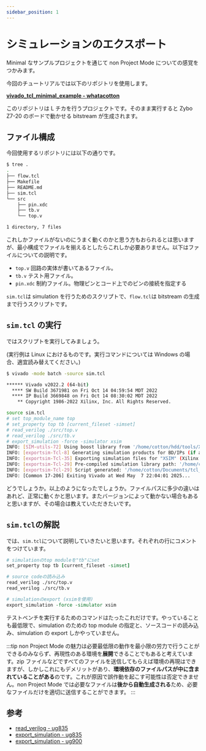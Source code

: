 ```yaml
---
sidebar_position: 1
---
```


# シミュレーションのエクスポート

Minimal なサンプルプロジェクトを通じて non Project Mode についての感覚をつかみます。

今回のチュートリアルでは以下のリポジトリを使用します。

**[vivado_tcl_minimal_example - whatacotton](https://github.com/WhatACotton/vivado_tcl_minimal_example)**

このリポジトリは L チカを行うプロジェクトです。そのまま実行すると Zybo Z7-20 のボードで動かせる bitstream が生成されます。

## ファイル構成

今回使用するリポジトリには以下の通りです。

```sh
$ tree .
.
├── flow.tcl
├── Makefile
├── README.md
├── sim.tcl
└── src
    ├── pin.xdc
    ├── tb.v
    └── top.v

1 directory, 7 files
```

これしかファイルがないのにうまく動くのかと思う方もおられるとは思いますが、最小構成でファイルを揃えるとしたらこれしか必要ありません。以下はファイルについての説明です。

- `top.v` 回路の実体が書いてあるファイル。
- `tb.v` テスト用ファイル。
- `pin.xdc` 制約ファイル。物理ピンとコード上でのピンの接続を指定する

`sim.tcl`は simulation を行うためのスクリプトで、`flow.tcl`は bitstream の生成まで行うスクリプトです。

## `sim.tcl` の実行

ではスクリプトを実行してみましょう。

(実行例は Linux におけるものです。実行コマンドについては Windows の場合、適宜読み替えてください。)

```sh
$ vivado -mode batch -source sim.tcl

****** Vivado v2022.2 (64-bit)
  **** SW Build 3671981 on Fri Oct 14 04:59:54 MDT 2022
  **** IP Build 3669848 on Fri Oct 14 08:30:02 MDT 2022
    ** Copyright 1986-2022 Xilinx, Inc. All Rights Reserved.

source sim.tcl
# set top_module_name top
# set_property top tb [current_fileset -simset]
# read_verilog ./src/top.v
# read_verilog ./src/tb.v
# export_simulation -force -simulator xsim
INFO: [SIM-utils-72] Using boost library from '/home/cotton/hdd/tools/Xilinx/Vivado/2022.2/tps/boost_1_72_0'
INFO: [exportsim-Tcl-8] Generating simulation products for BD/IPs (if any)...
INFO: [exportsim-Tcl-35] Exporting simulation files for "XSIM" (Xilinx Vivado Simulator)...
INFO: [exportsim-Tcl-29] Pre-compiled simulation library path: '/home/cotton/hdd/tools/Xilinx/Vivado/2022.2/data/xsim'
INFO: [exportsim-Tcl-29] Script generated: '/home/cotton/Documents/tcl_example/export_sim/xsim/tb.sh'
INFO: [Common 17-206] Exiting Vivado at Wed May  7 22:04:01 2025...
```

どうでしょうか。以上のようになったでしょうか。ファイルパスに多少の違いはあれど、正常に動くかと思います。またバージョンによって動かない場合もあると思いますが、その場合は教えていただきたいです。

## `sim.tcl`の解説

では、`sim.tcl`について説明していきたいと思います。それぞれの行にコメントをつけています。

```tcl
# simulationのtop moduleを"tb"にset
set_property top tb [current_fileset -simset]

# source codeの読み込み
read_verilog ./src/top.v
read_verilog ./src/tb.v

# simulationのexport (xsimを使用)
export_simulation -force -simulator xsim
```

テストベンチを実行するためのコマンドはたったこれだけです。やっていることも最低限で、simulation のための top module の指定と、ソースコードの読み込み、simulation の export しかやっていません。

:::tip
non Project Mode の魅力は必要最低限の動作を最小限の労力で行うことができるのみならず、再現性のある環境を**展開**できることでもあると考えています。zip ファイルなどですべてのファイルを送信してもらえば環境の再現はできますが、しかしこれにもデメリットがあり、**環境依存のファイルパスが中に含まれていることがある**のです。これが原因で誤作動を起こす可能性は否定できません。non Project Mode では必要なファイルは**後から自動生成される**ため、必要なファイルだけを適切に送信することができます。
:::

## 参考

- [read_verilog - ug835](https://docs.amd.com/r/2024.1-English/ug835-vivado-tcl-commands/read_verilog)
- [export_simulation - ug835](https://docs.amd.com/r/2024.1-English/ug835-vivado-tcl-commands/export_simulation)
- [export_simulation - ug900](https://docs.amd.com/r/en-US/ug900-vivado-logic-simulation/export_ip_user_files)

